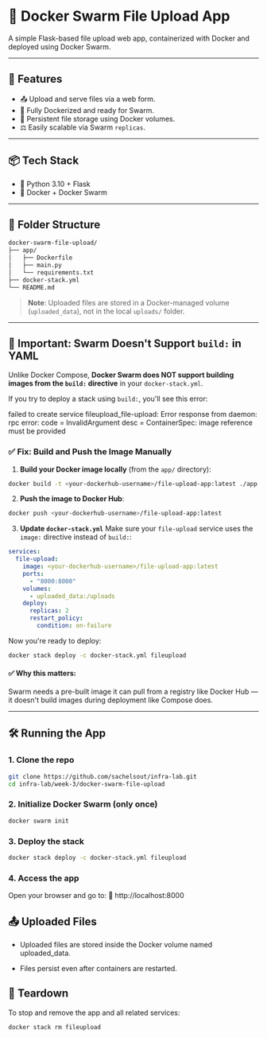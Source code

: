 # 📁 Docker Swarm File Upload App

A simple Flask-based file upload web app, containerized with Docker and deployed using Docker Swarm.

---

## 🚀 Features

- 📤 Upload and serve files via a web form.
- 🐳 Fully Dockerized and ready for Swarm.
- 💾 Persistent file storage using Docker volumes.
- ⚖️ Easily scalable via Swarm `replicas`.

---

## 📦 Tech Stack

- 🐍 Python 3.10 + Flask
- 🐳 Docker + Docker Swarm

---

## 📂 Folder Structure

```bash
docker-swarm-file-upload/
├── app/
│   ├── Dockerfile
│   ├── main.py
│   └── requirements.txt
├── docker-stack.yml
└── README.md
```


> **Note**: Uploaded files are stored in a Docker-managed volume (`uploaded_data`), not in the local `uploads/` folder.

---

## 🐳 Important: Swarm Doesn't Support `build:` in YAML

Unlike Docker Compose, **Docker Swarm does NOT support building images from the `build:` directive** in your `docker-stack.yml`.

If you try to deploy a stack using `build:`, you'll see this error:

failed to create service fileupload_file-upload: Error response from daemon: rpc error: code = InvalidArgument desc = ContainerSpec: image reference must be provided


### ✅ Fix: Build and Push the Image Manually

1. **Build your Docker image locally** (from the `app/` directory):

```bash
docker build -t <your-dockerhub-username>/file-upload-app:latest ./app
```

2. **Push the image to Docker Hub**:
```bash
docker push <your-dockerhub-username>/file-upload-app:latest
```

3. **Update ```docker-stack.yml```**
Make sure your ```file-upload``` service uses the ```image:``` directive instead of ```build:```:

```yaml
services:
  file-upload:
    image: <your-dockerhub-username>/file-upload-app:latest
    ports:
      - "8000:8000"
    volumes:
      - uploaded_data:/uploads
    deploy:
      replicas: 2
      restart_policy:
        condition: on-failure
```
Now you're ready to deploy:
```bash
docker stack deploy -c docker-stack.yml fileupload
```

#### ✅ Why this matters:
Swarm needs a pre-built image it can pull from a registry like Docker Hub — it doesn't build images during deployment like Compose does.

---

## 🛠️ Running the App

### 1. Clone the repo

```bash
git clone https://github.com/sachelsout/infra-lab.git
cd infra-lab/week-3/docker-swarm-file-upload
```

### 2. Initialize Docker Swarm (only once)

```bash
docker swarm init
```

### 3. Deploy the stack

```bash
docker stack deploy -c docker-stack.yml fileupload
```

### 4. Access the app

Open your browser and go to: 📍 http://localhost:8000


## 📤 Uploaded Files

- Uploaded files are stored inside the Docker volume named uploaded_data.

- Files persist even after containers are restarted.


## 🧼 Teardown

To stop and remove the app and all related services:

```bash
docker stack rm fileupload
```
